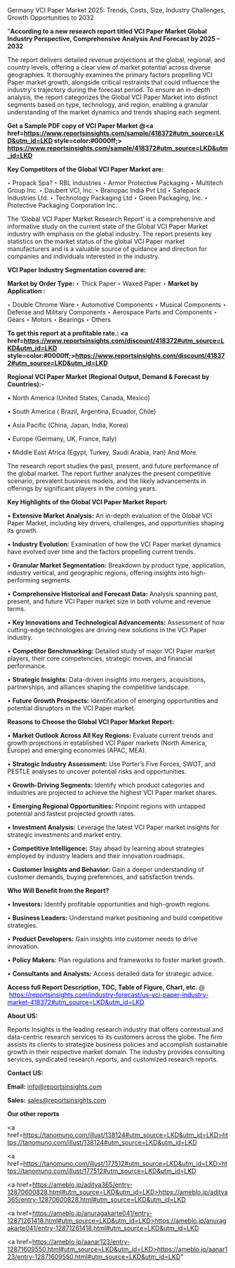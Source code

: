 Germany VCI Paper Market 2025: Trends, Costs, Size, Industry Challenges, Growth Opportunities to 2032

"<strong>According to a new research report titled VCI Paper Market Global Industry Perspective, Comprehensive Analysis And Forecast by 2025 – 2032</strong>

The report delivers detailed revenue projections at the global, regional, and country levels, offering a clear view of market potential across diverse geographies. It thoroughly examines the primary factors propelling VCI Paper market growth, alongside critical restraints that could influence the industry's trajectory during the forecast period. To ensure an in-depth analysis, the report categorizes the Global VCI Paper Market into distinct segments based on type, technology, and region, enabling a granular understanding of the market dynamics and trends shaping each segment.

<strong>Get a Sample PDF copy of VCI Paper Market </strong><strong>@<a href=https://www.reportsinsights.com/sample/418372#utm_source=LKD&utm_id=LKD style=color:#0000ff;> https://www.reportsinsights.com/sample/418372#utm_source=LKD&utm_id=LKD</a></strong></font>

<strong>Key Competitors of the Global VCI Paper Market are:</strong>

‣ Propack Spa?
‣ RBL Industries
‣ Armor Protective Packaging
‣ Multitech Group Inc.
‣ Daubert VCI, Inc.
‣ Branopac India Pvt Ltd
‣ Safepack Industries Ltd.
‣ Technology Packaging Ltd
‣ Green Packaging, Inc.
‣ Protective Packaging Corporation Inc.

The ‘Global VCI Paper Market Research Report’ is a comprehensive and informative study on the current state of the Global VCI Paper Market industry with emphasis on the global industry. The report presents key statistics on the market status of the global VCI Paper market manufacturers and is a valuable source of guidance and direction for companies and individuals interested in the industry.

<strong>VCI Paper Industry Segmentation covered are:</strong>

<strong>Market by Order Type: </strong>
‣ Thick Paper
‣ Waxed Paper
‣ 
<strong>Market by Application :</strong>

‣ Double Chrome Ware
‣ Automotive Components
‣ Musical Components
‣ Defense and Military Components
‣ Aerospace Parts and Components
‣ Gears
‣ Motors
‣ Bearings
‣ Others

<strong>To get this report at a profitable rate.: <a href=https://www.reportsinsights.com/discount/418372#utm_source=LKD&utm_id=LKD style=color:#0000ff;>https://www.reportsinsights.com/discount/418372#utm_source=LKD&utm_id=LKD</a></strong></font>

<strong>Regional VCI Paper Market (Regional Output, Demand &amp; Forecast by Countries):-</strong>

• North America (United States, Canada, Mexico)

• South America ( Brazil, Argentina, Ecuador, Chile)

• Asia Pacific (China, Japan, India, Korea)

• Europe (Germany, UK, France, Italy)

• Middle East Africa (Egypt, Turkey, Saudi Arabia, Iran) And More.

The research report studies the past, present, and future performance of the global market. The report further analyzes the present competitive scenario, prevalent business models, and the likely advancements in offerings by significant players in the coming years.

<strong>Key Highlights of the Global VCI Paper Market Report:</strong>

• <strong>Extensive Market Analysis:</strong> An in-depth evaluation of the Global VCI Paper Market, including key drivers, challenges, and opportunities shaping its growth.

• <strong>Industry Evolution:</strong> Examination of how the VCI Paper market dynamics have evolved over time and the factors propelling current trends.

• <strong>Granular Market Segmentation:</strong> Breakdown by product type, application, industry vertical, and geographic regions, offering insights into high-performing segments.

• <strong>Comprehensive Historical and Forecast Data:</strong> Analysis spanning past, present, and future VCI Paper market size in both volume and revenue terms.

• <strong>Key Innovations and Technological Advancements:</strong> Assessment of how cutting-edge technologies are driving new solutions in the VCI Paper industry.

• <strong>Competitor Benchmarking:</strong> Detailed study of major VCI Paper market players, their core competencies, strategic moves, and financial performance.

• <strong>Strategic Insights:</strong> Data-driven insights into mergers, acquisitions, partnerships, and alliances shaping the competitive landscape.

• <strong>Future Growth Prospects:</strong> Identification of emerging opportunities and potential disruptors in the VCI Paper market.

<strong>Reasons to Choose the Global VCI Paper Market Report:</strong>

• <strong>Market Outlook Across All Key Regions:</strong> Evaluate current trends and growth projections in established VCI Paper markets (North America, Europe) and emerging economies (APAC, MEA).

• <strong>Strategic Industry Assessment:</strong> Use Porter’s Five Forces, SWOT, and PESTLE analyses to uncover potential risks and opportunities.

• <strong>Growth-Driving Segments:</strong> Identify which product categories and industries are projected to achieve the highest VCI Paper market shares.

• <strong>Emerging Regional Opportunities:</strong> Pinpoint regions with untapped potential and fastest projected growth rates.

• <strong>Investment Analysis:</strong> Leverage the latest VCI Paper market insights for strategic investments and market entry.

• <strong>Competitive Intelligence:</strong> Stay ahead by learning about strategies employed by industry leaders and their innovation roadmaps.

• <strong>Customer Insights and Behavior:</strong> Gain a deeper understanding of customer demands, buying preferences, and satisfaction trends.

<strong>Who Will Benefit from the Report?</strong>

• <strong>Investors:</strong> Identify profitable opportunities and high-growth regions.

• <strong>Business Leaders:</strong> Understand market positioning and build competitive strategies.

• <strong>Product Developers:</strong> Gain insights into customer needs to drive innovation.

• <strong>Policy Makers:</strong> Plan regulations and frameworks to foster market growth.

• <strong>Consultants and Analysts:</strong> Access detailed data for strategic advice.
</ul>
<strong>Access full Report Description, TOC, Table of Figure, Chart, etc. </strong>@  <a href=https://reportsinsights.com/industry-forecast/us-vci-paper-industry-market-418372#utm_source=LKD&utm_id=LKD style=color:#0000ff;>https://reportsinsights.com/industry-forecast/us-vci-paper-industry-market-418372#utm_source=LKD&utm_id=LKD</a></font>

<strong><strong>About US</strong>:</strong>

Reports Insights is the leading research industry that offers contextual and data-centric research services to its customers across the globe. The firm assists its clients to strategize business policies and accomplish sustainable growth in their respective market domain. The industry provides consulting services, syndicated research reports, and customized research reports.

<strong>Contact US:</strong>

<p class=""""><b>Email:</b> <a href=mailto:info@reportsinsights.com>info@reportsinsights.com</a></p>
<p class=""""><b>Sales:</b> <a href=mailto:sales@reportsinsights.com>sales@reportsinsights.com</a></p>

<strong>Our other reports</strong>

<a href=https://tanomuno.com/illust/138124#utm_source=LKD&utm_id=LKD>https://tanomuno.com/illust/138124#utm_source=LKD&utm_id=LKD</a>

<a href=https://tanomuno.com/illust/177512#utm_source=LKD&utm_id=LKD>https://tanomuno.com/illust/177512#utm_source=LKD&utm_id=LKD</a>

<a href=https://ameblo.jp/aditya365/entry-12870600828.html#utm_source=LKD&utm_id=LKD>https://ameblo.jp/aditya365/entry-12870600828.html#utm_source=LKD&utm_id=LKD</a>

<a href=https://ameblo.jp/anuragakarte041/entry-12871261418.html#utm_source=LKD&utm_id=LKD>https://ameblo.jp/anuragakarte041/entry-12871261418.html#utm_source=LKD&utm_id=LKD</a>

<a href=https://ameblo.jp/aanar123/entry-12871609550.html#utm_source=LKD&utm_id=LKD>https://ameblo.jp/aanar123/entry-12871609550.html#utm_source=LKD&utm_id=LKD</a>"
